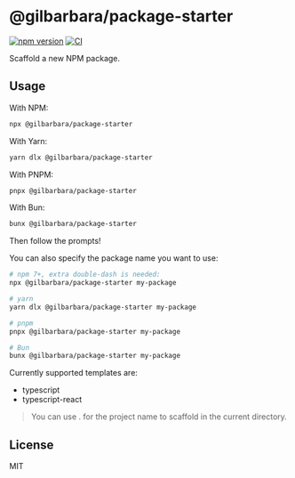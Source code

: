 # @gilbarbara/package-starter

[![npm version](https://badge.fury.io/js/%40gilbarbara%2Fpackage-starter.svg)](https://badge.fury.io/js/%40gilbarbara%2Fpackage-starter) [![CI](https://github.com/gilbarbara/package-starter/actions/workflows/main.yml/badge.svg)](https://github.com/gilbarbara/package-starter/actions/workflows/main.yml)

Scaffold a new NPM package.

## Usage

With NPM:

```bash
npx @gilbarbara/package-starter
```

With Yarn:

```bash
yarn dlx @gilbarbara/package-starter
```

With PNPM:

```bash
pnpx @gilbarbara/package-starter
```

With Bun:

```bash
bunx @gilbarbara/package-starter
```


Then follow the prompts!

You can also specify the package name you want to use:

```bash
# npm 7+, extra double-dash is needed:
npx @gilbarbara/package-starter my-package

# yarn
yarn dlx @gilbarbara/package-starter my-package

# pnpm
pnpx @gilbarbara/package-starter my-package

# Bun
bunx @gilbarbara/package-starter my-package
```

Currently supported templates are:

- typescript
- typescript-react

> You can use . for the project name to scaffold in the current directory.

## License

MIT

